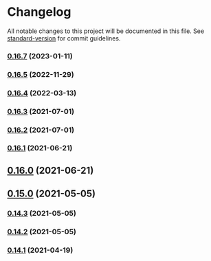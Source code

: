 # Changelog

All notable changes to this project will be documented in this file. See [standard-version](https://github.com/conventional-changelog/standard-version) for commit guidelines.

### [0.16.7](https://github.com/membean/react-uikit/compare/v0.16.6...v0.16.7) (2023-01-11)

### [0.16.5](https://github.com/membean/react-uikit/compare/v0.16.4...v0.16.5) (2022-11-29)

### [0.16.4](https://github.com/membean/react-uikit/compare/v0.16.3...v0.16.4) (2022-03-13)

### [0.16.3](https://github.com/membean/react-uikit/compare/v0.16.2...v0.16.3) (2021-07-01)

### [0.16.2](https://github.com/membean/react-uikit/compare/v0.16.1...v0.16.2) (2021-07-01)

### [0.16.1](https://github.com/membean/react-uikit/compare/v0.16.0...v0.16.1) (2021-06-21)

## [0.16.0](https://github.com/membean/react-uikit/compare/v0.15.0...v0.16.0) (2021-06-21)

## [0.15.0](https://github.com/membean/react-uikit/compare/v0.14.3...v0.15.0) (2021-05-05)

### [0.14.3](https://github.com/membean/react-uikit/compare/v0.14.2...v0.14.3) (2021-05-05)

### [0.14.2](https://github.com/membean/react-uikit/compare/v0.14.1...v0.14.2) (2021-05-05)

### [0.14.1](https://github.com/membean/react-uikit/compare/v0.13.0...v0.14.1) (2021-04-19)
